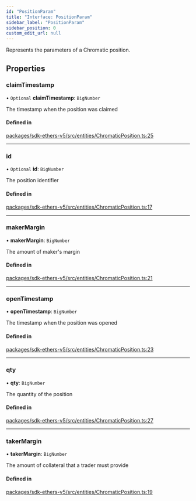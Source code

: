 ```yaml
---
id: "PositionParam"
title: "Interface: PositionParam"
sidebar_label: "PositionParam"
sidebar_position: 0
custom_edit_url: null
---
```


Represents the parameters of a Chromatic position.

## Properties

### claimTimestamp

• `Optional` **claimTimestamp**: `BigNumber`

The timestamp when the position was claimed

#### Defined in

[packages/sdk-ethers-v5/src/entities/ChromaticPosition.ts:25](https://github.com/chromatic-protocol/sdk/blob/5882a5a/packages/sdk-ethers-v5/src/entities/ChromaticPosition.ts#L25)

___

### id

• `Optional` **id**: `BigNumber`

The position identifier

#### Defined in

[packages/sdk-ethers-v5/src/entities/ChromaticPosition.ts:17](https://github.com/chromatic-protocol/sdk/blob/5882a5a/packages/sdk-ethers-v5/src/entities/ChromaticPosition.ts#L17)

___

### makerMargin

• **makerMargin**: `BigNumber`

The amount of maker's margin

#### Defined in

[packages/sdk-ethers-v5/src/entities/ChromaticPosition.ts:21](https://github.com/chromatic-protocol/sdk/blob/5882a5a/packages/sdk-ethers-v5/src/entities/ChromaticPosition.ts#L21)

___

### openTimestamp

• **openTimestamp**: `BigNumber`

The timestamp when the position was opened

#### Defined in

[packages/sdk-ethers-v5/src/entities/ChromaticPosition.ts:23](https://github.com/chromatic-protocol/sdk/blob/5882a5a/packages/sdk-ethers-v5/src/entities/ChromaticPosition.ts#L23)

___

### qty

• **qty**: `BigNumber`

The quantity of the position

#### Defined in

[packages/sdk-ethers-v5/src/entities/ChromaticPosition.ts:27](https://github.com/chromatic-protocol/sdk/blob/5882a5a/packages/sdk-ethers-v5/src/entities/ChromaticPosition.ts#L27)

___

### takerMargin

• **takerMargin**: `BigNumber`

The amount of collateral that a trader must provide

#### Defined in

[packages/sdk-ethers-v5/src/entities/ChromaticPosition.ts:19](https://github.com/chromatic-protocol/sdk/blob/5882a5a/packages/sdk-ethers-v5/src/entities/ChromaticPosition.ts#L19)
